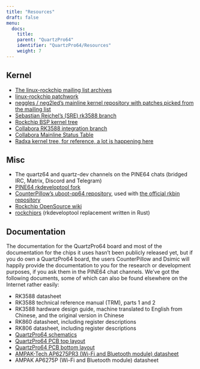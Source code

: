 ```yaml
---
title: "Resources"
draft: false
menu:
  docs:
    title:
    parent: "QuartzPro64"
    identifier: "QuartzPro64/Resources"
    weight: 7
---
```


## Kernel

* [The linux-rockchip mailing list archives](https://lists.infradead.org/pipermail/linux-rockchip/)
* [linux-rockchip patchwork](https://patchwork.kernel.org/project/linux-rockchip/list/)
* [neggles / neg2led’s mainline kernel repository with patches picked from the mailing list](https://github.com/neg2led/linux-quartz64)
* [Sebastian Reichel’s (SRE) rk3588 branch](https://git.kernel.org/pub/scm/linux/kernel/git/sre/linux-misc.git/log/?h=rk3588)
* [Rockchip BSP kernel tree](https://github.com/rockchip-linux/kernel)
* [Collabora RK3588 integration branch](https://gitlab.collabora.com/hardware-enablement/rockchip-3588/linux)
* [Collabora Mainline Status Table](https://gitlab.collabora.com/hardware-enablement/rockchip-3588/notes-for-rockchip-3588/-/blob/main/mainline-status.md)
* [Radxa kernel tree, for reference, a lot is happening here](https://github.com/radxa/kernel/tree/stable-5.10-rock5)

## Misc

* The quartz64 and quartz-dev channels on the PINE64 chats (bridged IRC, Matrix, Discord and Telegram)
* [PINE64 rkdeveloptool fork](https://gitlab.com/pine64-org/quartz-bsp/rkdeveloptool)
* [CounterPillow’s uboot-qp64 repository](https://github.com/CounterPillow/uboot-qp64), used with [the official rkbin repository](https://github.com/rockchip-linux/rkbin/)
* [Rockchip OpenSource wiki](https://opensource.rock-chips.com/wiki_Main_Page)
* [rockchiprs](https://github.com/collabora/rockchiprs) (rkdeveloptool replacement written in Rust)

## Documentation

The documentation for the QuartzPro64 board and most of the documentation for the chips it uses hasn’t been publicly released yet, but if you do own a QuartzPro64 board, the users CounterPillow and Dsimic will happily provide the documentation to you for the research or development purposes, if you ask them in the PINE64 chat channels. We’ve got the following documents, some of which can also be found elsewhere on the Internet rather easily:

* RK3588 datasheet
* RK3588 technical reference manual (TRM), parts 1 and 2
* RK3588 hardware design guide, machine translated to English from Chinese, and the original version in Chinese
* RK860 datasheet, including register descriptions
* RK806 datasheet, including register descriptions
* [QuartzPro64 schematics](https://devzone.pine64.org/uploads/d392f228-d53b-11ec-9ab8-fe0395c0c83d/9fee695f-39a4-4858-a58a-c91b86d4fa2c/QuartzPro64-DevBoard-Schematic-V1.0_20220216.pdf)
* [QuartzPro64 PCB top layout](https://devzone.pine64.org/uploads/d392f228-d53b-11ec-9ab8-fe0395c0c83d/cf368836-966e-4c3c-9e0d-04a82a705d45/QuartzPro64-DevBoard-PCB-V1.0_20220216_topplace.pdf)
* [QuartzPro64 PCB bottom layout](https://devzone.pine64.org/uploads/d392f228-d53b-11ec-9ab8-fe0395c0c83d/ec260213-d4f7-4c61-ad1f-40ee7b7b7a35/QuartzPro64-DevBoard-PCB-V1.0_20220216_bottomplace.pdf)
* [AMPAK-Tech AP6275PR3 (Wi-Fi and Bluetooth module) datasheet](https://datasheet.lcsc.com/lcsc/2203311530_AMPAK-Tech-AP6275PR3_C2984106.pdf)
* AMPAK AP6275P (Wi-Fi and Bluetooth module) datasheet
